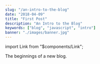 ```yaml
---
slug: "/an-intro-to-the-blog"
date: "2018-04-09"
title: "First Post"
description: "An Intro to the Blog"
keywords: ["blog", "javascript", "intro"]
banner: "./images/banner.jpg"
---
```


import Link from "$components/Link";

The beginnings of a new blog.